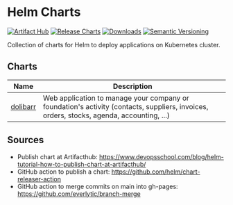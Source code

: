 # Helm Charts

[![Artifact Hub](https://img.shields.io/endpoint?url=https://artifacthub.io/badge/repository/soerenmetje)](https://artifacthub.io/packages/search?repo=soerenmetje)
[![Release Charts](https://github.com/soerenmetje/helm-charts/actions/workflows/release.yml/badge.svg)](https://github.com/soerenmetje/helm-charts/actions/workflows/release.yml)
[![Downloads](https://img.shields.io/github/downloads/soerenmetje/helm-charts/total?label=Downloads)](https://somsubhra.github.io/github-release-stats/?username=soerenmetje&repository=helm-charts)
[![Semantic Versioning](https://img.shields.io/badge/Semantic%20Versioning-2.0.0-yellow.svg?logo=semver)](https://semver.org/)


Collection of charts for Helm to deploy applications on Kubernetes cluster.

## Charts

| Name                                  | Description                                                                                                                              |
|---------------------------------------|------------------------------------------------------------------------------------------------------------------------------------------|
| [dolibarr](charts/dolibarr/README.md) | Web application to manage your company or foundation's activity (contacts, suppliers, invoices, orders, stocks, agenda, accounting, ...) |


## Sources
- Publish chart at Artifacthub: https://www.devopsschool.com/blog/helm-tutorial-how-to-publish-chart-at-artifacthub/
- GitHub action to publish a chart: https://github.com/helm/chart-releaser-action
- GitHub action to merge commits on main into gh-pages: https://github.com/everlytic/branch-merge